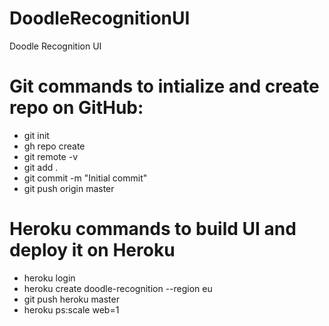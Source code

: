 # DoodleRecognitionUI
Doodle Recognition UI

# Git commands to intialize and create repo on GitHub:

- git init
- gh repo create
- git remote -v
- git add .
- git commit -m "Initial commit"
- git push origin master

# Heroku commands to build UI and deploy it on Heroku

- heroku login
- heroku create doodle-recognition --region eu
- git push heroku master
- heroku ps:scale web=1
